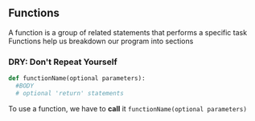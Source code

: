 ## Functions
A function is a group of related statements that performs a specific task
Functions help us breakdown our program into sections

### DRY: Don't Repeat Yourself

```python
def functionName(optional parameters):
  #BODY
  # optional 'return' statements
```

To use a function, we have to __call__ it
`functionName(optional parameters)`
